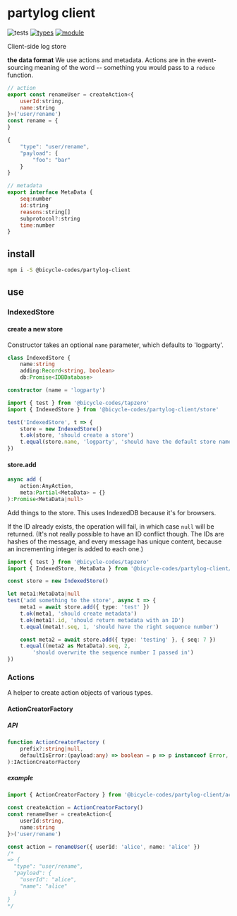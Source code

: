 # partylog client
![tests](https://github.com/bicycle-codes/partylog-client/actions/workflows/nodejs.yml/badge.svg)
[![types](https://img.shields.io/npm/types/@bicycle-codes/party-log-client?style=flat-square)](README.md)
[![module](https://img.shields.io/badge/module-ESM%2FCJS-blue?style=flat-square)](README.md)

Client-side log store

__the data format__
We use actions and metadata. Actions are in the event-sourcing meaning of the
word -- something you would pass to a `reduce` function.

```js
// action
export const renameUser = createAction<{
    userId:string,
    name:string
}>('user/rename')
const rename = {
}
```

```js
{
    "type": "user/rename",
    "payload": {
        "foo": "bar"
    }
}
```

```js
// metadata
export interface MetaData {
    seq:number
    id:string
    reasons:string[]
    subprotocol?:string
    time:number
}
```

## install

```sh
npm i -S @bicycle-codes/partylog-client
```

## use

### IndexedStore

#### create a new store
Constructor takes an optional `name` parameter, which defaults to 'logparty'.

```ts
class IndexedStore {
    name:string
    adding:Record<string, boolean>
    db:Promise<IDBDatabase>

constructor (name = 'logparty')
```

```ts
import { test } from '@bicycle-codes/tapzero'
import { IndexedStore } from '@bicycle-codes/partylog-client/store'

test('IndexedStore', t => {
    store = new IndexedStore()
    t.ok(store, 'should create a store')
    t.equal(store.name, 'logparty', 'should have the default store name')
})
```

#### store.add
```ts
async add (
    action:AnyAction,
    meta:Partial<MetaData> = {}
):Promise<MetaData|null>
```

Add things to the store. This uses IndexedDB because it's for browsers.

If the ID already exists, the operation will fail, in which case `null` will
be returned. (It's not really possible to have an ID conflict though. The IDs
are hashes of the message, and every message has unique content, because an
incrementing integer is added to each one.)

```ts
import { test } from '@bicycle-codes/tapzero'
import { IndexedStore, MetaData } from '@bicycle-codes/partylog-client/store'

const store = new IndexedStore()

let meta1:MetaData|null
test('add something to the store', async t => {
    meta1 = await store.add({ type: 'test' })
    t.ok(meta1, 'should create metadata')
    t.ok(meta1!.id, 'should return metadata with an ID')
    t.equal(meta1!.seq, 1, 'should have the right sequence number')

    const meta2 = await store.add({ type: 'testing' }, { seq: 7 })
    t.equal((meta2 as MetaData).seq, 2,
        'should overwrite the sequence number I passed in')
})
```

### Actions

A helper to create action objects of various types.

#### ActionCreatorFactory

##### API
```ts
function ActionCreatorFactory (
    prefix?:string|null,
    defaultIsError:(payload:any) => boolean = p => p instanceof Error,
):IActionCreatorFactory
```

##### example
```ts
import { ActionCreatorFactory } from '@bicycle-codes/partylog-client/actions'

const createAction = ActionCreatorFactory()
const renameUser = createAction<{
    userId:string,
    name:string
}>('user/rename')

const action = renameUser({ userId: 'alice', name: 'alice' })
/*
=> {
  "type": "user/rename",
  "payload": {
    "userId": "alice",
    "name": "alice"
  }
}
*/
```

